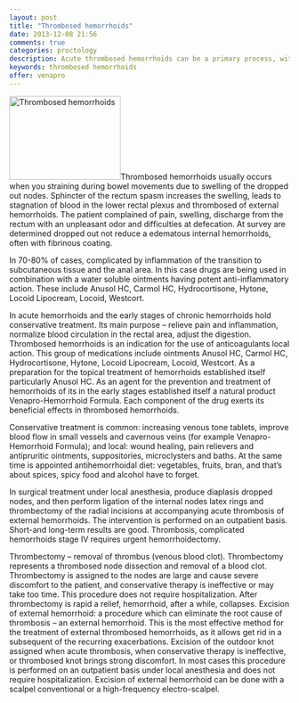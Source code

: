 ```yaml
---
layout: post
title: "Thrombosed hemorrhoids"
date: 2013-12-08 21:56
comments: true
categories: proctology
description: Acute thrombosed hemorrhoids can be a primary process, with which the patient marks the beginning of the disease
keywords: thrombosed hemorrhoids
offer: venapro
---
```

<p><img class="left" src="http://medusanews.com/images/thrombosed-hemorrhoids/image.jpg" width="200" height="150" title="Thrombosed hemorrhoids" alt="Thrombosed hemorrhoids">Thrombosed hemorrhoids usually occurs when you straining during bowel movements due to swelling of the dropped out nodes. Sphincter of the rectum spasm  increases the swelling, leads to stagnation of blood in the lower rectal plexus and thrombosed of external hemorrhoids. The patient complained of pain, swelling, discharge from the rectum with an unpleasant odor and difficulties at defecation. At survey are determined dropped out not reduce a edematous internal hemorrhoids, often with fibrinous coating.</p>

<!-- more -->


<p>In 70-80% of cases,  complicated by inflammation of the transition to subcutaneous tissue and the anal area. In this case drugs are being used in combination with a water soluble ointments having potent anti-inflammatory action. These include Anusol HC, Carmol HC, Hydrocortisone, Hytone, Locoid Lipocream, Locoid, Westcort.</p>

<p>In acute hemorrhoids and the early stages of chronic hemorrhoids hold conservative treatment. Its main purpose &ndash; relieve pain and inflammation, normalize blood circulation in the rectal area, adjust the digestion. Thrombosed hemorrhoids is an indication for the use of anticoagulants local action. This group of medications include ointments Anusol HC, Carmol HC, Hydrocortisone, Hytone, Locoid Lipocream, Locoid, Westcort. As a preparation for the topical treatment of hemorrhoids established itself particularly Anusol HC. As an agent for the prevention and treatment of hemorrhoids of its in the early stages established itself a natural product Venapro-Hemorrhoid Formula. Each component of the drug exerts its beneficial effects in thrombosed hemorrhoids.</p>

<p>Conservative treatment is common: increasing venous tone tablets, improve blood flow in small vessels and cavernous veins (for example Venapro-Hemorrhoid Formula); and local: wound healing, pain relievers and antipruritic ointments, suppositories, microclysters and baths. At the same time is appointed antihemorrhoidal diet: vegetables, fruits, bran, and that&rsquo;s about spices, spicy food and alcohol have to forget.</p>

<p>In surgical treatment under local anesthesia, produce diaplasis dropped nodes, and then perform ligation of the internal nodes latex rings and thrombectomy of the radial incisions at accompanying acute thrombosis of external hemorrhoids. The intervention is performed on an outpatient basis. Short-and long-term results are good. Thrombosis, complicated hemorrhoids stage IV requires urgent hemorrhoidectomy.</p>

<p>Thrombectomy &ndash; removal of thrombus (venous blood clot). Thrombectomy represents a thrombosed node dissection and removal of a blood clot. Thrombectomy is assigned to the nodes are large and cause severe discomfort to the patient, and conservative therapy is ineffective or may take too time. This procedure does not require hospitalization. After thrombectomy is rapid a relief, hemorrhoid, after a while, collapses.
Excision of external hemorrhoid: a procedure which can eliminate the root cause of thrombosis &ndash; an external hemorrhoid. This is the most effective method for the treatment of external thrombosed hemorrhoids, as it allows get rid in a subsequent of the recurring exacerbations. Excision of the outdoor knot assigned when acute thrombosis, when conservative therapy is ineffective, or thrombosed knot brings strong discomfort. In most cases this procedure is performed on an outpatient basis under local anesthesia and does not require hospitalization. Excision of external hemorrhoid can be done with a scalpel conventional or a high-frequency electro-scalpel.</p>
